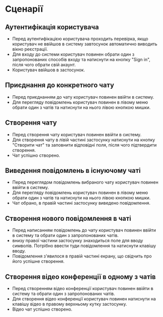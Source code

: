 # Сценарії
## Аутентифікація користувача
- Перед аутентифікацією користувача проходить перевірка, якщо користувач не ввійшов в систему завтосунок автоматично виводить вікно реєстрації.
- Для входу до системи користувач повинен обрати один з запропонованих способів входу та натиснути на кнопку "Sign in", після чого обрати свій акаунт.
- Користувач ввійшов в застосунок.

## Приєднання до конкретного чату
- Перед приєднанням до чату користувач повинен ввійти в систему.
- Для перегляду повідомлень користувач повинен в лівому меню обрати один з чатів та натиснути на нього лівою кнопкою мишки.

## Створення чату
- Перед створення чату користувач повинен ввійти в систему.
- Для створення чату в лівій частині застосунку натиснути на кнопку "Створити чат" та заповнити відповідні поля, після чого підтвердити створення.
- Чат успішно створено.

## Виведення повідомлень в існуючому чаті
- Перед переглядом повідомлень вибраного чату користувач повинен ввійти в систему.
- Для перегляду повідомлень користувач повинен в лівому меню обрати один з чатів та натиснути на нього лівою кнопкою мишки.
- Чат обрано, в правій частині застосунку виведено повідомлення.

## Створення нового повідомлення в чаті
- Перед написанням повідомлень до чату користувач повинен ввійти в систему та обрати один з запропонованих чатів.
- внизу правої частини застосунку знаходиться поле для вводу символів. Потрібно ввести туди повідомлення та натиснути клавішу вводу.
- Повідомлення з'явилося в правій частині екрану, що свідчить про його успішне створення.

## Створення відео конференції в одному з чатів
- Перед створенням відео конференції користувач повинен ввійти в систему та обрати один з запропонованих чатів.
- Для створення відео конференції користувач повинен натиснути на клавішу відео в правому верхньому кутку застосунку.
- Відео чат успішно створено.
